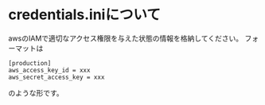 # credentials.iniについて
awsのIAMで適切なアクセス権限を与えた状態の情報を格納してください。
フォーマットは
```
[production]
aws_access_key_id = xxx
aws_secret_access_key = xxx
```
のような形です。